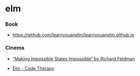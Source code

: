 elm
===

### Book

-   https://github.com/learnyouanelm/learnyouanelm.github.io

### Cinema

-   [“Making Impossible States Impossible” by Richard Feldman](https://youtu.be/IcgmSRJHu_8)

<!-- -->

-   [Elm - Code Therapy](https://www.youtube.com/playlist?list=PL7RY3c_PbOzGbrUb8w97LX085PSl0c8lU)
